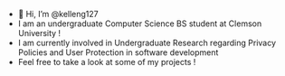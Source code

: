 - 👋 Hi, I’m @kelleng127
- I am an undergraduate Computer Science BS student at Clemson University !
- I am currently involved in Undergraduate Research regarding Privacy Policies and User Protection in software development
- Feel free to take a look at some of my projects !

<!---
kelleng127/kelleng127 is a ✨ special ✨ repository because its `README.md` (this file) appears on your GitHub profile.
You can click the Preview link to take a look at your changes.
--->
